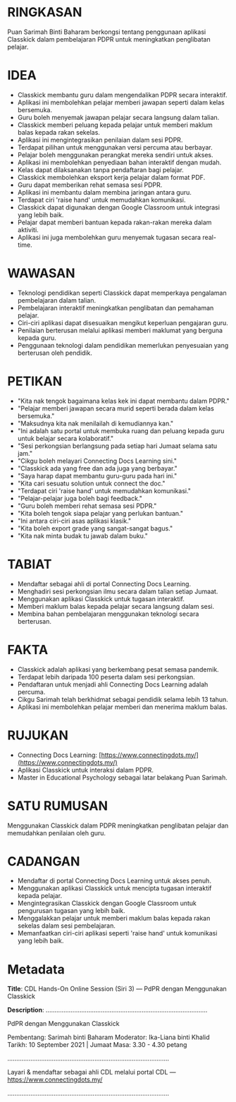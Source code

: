 # RINGKASAN
Puan Sarimah Binti Baharam berkongsi tentang penggunaan aplikasi Classkick dalam pembelajaran PDPR untuk meningkatkan penglibatan pelajar.

# IDEA
- Classkick membantu guru dalam mengendalikan PDPR secara interaktif.
- Aplikasi ini membolehkan pelajar memberi jawapan seperti dalam kelas bersemuka.
- Guru boleh menyemak jawapan pelajar secara langsung dalam talian.
- Classkick memberi peluang kepada pelajar untuk memberi maklum balas kepada rakan sekelas.
- Aplikasi ini mengintegrasikan penilaian dalam sesi PDPR.
- Terdapat pilihan untuk menggunakan versi percuma atau berbayar.
- Pelajar boleh menggunakan perangkat mereka sendiri untuk akses.
- Aplikasi ini membolehkan penyediaan bahan interaktif dengan mudah.
- Kelas dapat dilaksanakan tanpa pendaftaran bagi pelajar.
- Classkick membolehkan eksport kerja pelajar dalam format PDF.
- Guru dapat memberikan rehat semasa sesi PDPR.
- Aplikasi ini membantu dalam membina jaringan antara guru.
- Terdapat ciri 'raise hand' untuk memudahkan komunikasi.
- Classkick dapat digunakan dengan Google Classroom untuk integrasi yang lebih baik.
- Pelajar dapat memberi bantuan kepada rakan-rakan mereka dalam aktiviti.
- Aplikasi ini juga membolehkan guru menyemak tugasan secara real-time.

# WAWASAN
- Teknologi pendidikan seperti Classkick dapat memperkaya pengalaman pembelajaran dalam talian.
- Pembelajaran interaktif meningkatkan penglibatan dan pemahaman pelajar.
- Ciri-ciri aplikasi dapat disesuaikan mengikut keperluan pengajaran guru.
- Penilaian berterusan melalui aplikasi memberi maklumat yang berguna kepada guru.
- Penggunaan teknologi dalam pendidikan memerlukan penyesuaian yang berterusan oleh pendidik.

# PETIKAN
- "Kita nak tengok bagaimana kelas kek ini dapat membantu dalam PDPR."
- "Pelajar memberi jawapan secara murid seperti berada dalam kelas bersemuka."
- "Maksudnya kita nak menilailah di kemudiannya kan."
- "Ini adalah satu portal untuk membuka ruang dan peluang kepada guru untuk belajar secara kolaboratif."
- "Sesi perkongsian berlangsung pada setiap hari Jumaat selama satu jam."
- "Cikgu boleh melayari Connecting Docs Learning sini."
- "Classkick ada yang free dan ada juga yang berbayar."
- "Saya harap dapat membantu guru-guru pada hari ini."
- "Kita cari sesuatu solution untuk connect the doc."
- "Terdapat ciri 'raise hand' untuk memudahkan komunikasi."
- "Pelajar-pelajar juga boleh bagi feedback."
- "Guru boleh memberi rehat semasa sesi PDPR."
- "Kita boleh tengok siapa pelajar yang perlukan bantuan."
- "Ini antara ciri-ciri asas aplikasi klasik."
- "Kita boleh export grade yang sangat-sangat bagus."
- "Kita nak minta budak tu jawab dalam buku."

# TABIAT
- Mendaftar sebagai ahli di portal Connecting Docs Learning.
- Menghadiri sesi perkongsian ilmu secara dalam talian setiap Jumaat.
- Menggunakan aplikasi Classkick untuk tugasan interaktif.
- Memberi maklum balas kepada pelajar secara langsung dalam sesi.
- Membina bahan pembelajaran menggunakan teknologi secara berterusan.

# FAKTA
- Classkick adalah aplikasi yang berkembang pesat semasa pandemik.
- Terdapat lebih daripada 100 peserta dalam sesi perkongsian.
- Pendaftaran untuk menjadi ahli Connecting Docs Learning adalah percuma.
- Cikgu Sarimah telah berkhidmat sebagai pendidik selama lebih 13 tahun.
- Aplikasi ini membolehkan pelajar memberi dan menerima maklum balas.

# RUJUKAN
- Connecting Docs Learning: [https://www.connectingdots.my/](https://www.connectingdots.my/)
- Aplikasi Classkick untuk interaksi dalam PDPR.
- Master in Educational Psychology sebagai latar belakang Puan Sarimah.

# SATU RUMUSAN
Menggunakan Classkick dalam PDPR meningkatkan penglibatan pelajar dan memudahkan penilaian oleh guru.

# CADANGAN
- Mendaftar di portal Connecting Docs Learning untuk akses penuh.
- Menggunakan aplikasi Classkick untuk mencipta tugasan interaktif kepada pelajar.
- Mengintegrasikan Classkick dengan Google Classroom untuk pengurusan tugasan yang lebih baik.
- Menggalakkan pelajar untuk memberi maklum balas kepada rakan sekelas dalam sesi pembelajaran.
- Memanfaatkan ciri-ciri aplikasi seperti 'raise hand' untuk komunikasi yang lebih baik.

# Metadata
**Title**: CDL Hands-On Online Session (Siri 3) — PdPR dengan Menggunakan Classkick

**Description**: ...........................................................................................

PdPR dengan Menggunakan Classkick

Pembentang: Sarimah binti Baharam 
Moderator: Ika-Liana binti Khalid 
Tarikh: 10 September 2021   |   Jumaat
Masa: 3.30 - 4.30 petang

...........................................................................................

Layari & mendaftar sebagai ahli CDL melalui portal CDL — https://www.connectingdots.my/

...........................................................................................